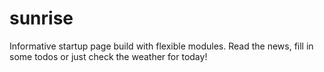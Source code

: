 # sunrise
Informative startup page build with flexible modules. Read the news, fill in some todos or just check the weather for today!
